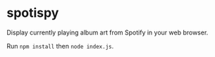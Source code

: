 # spotispy
Display currently playing album art from Spotify in your web browser.

Run ```npm install``` then ```node index.js```.
